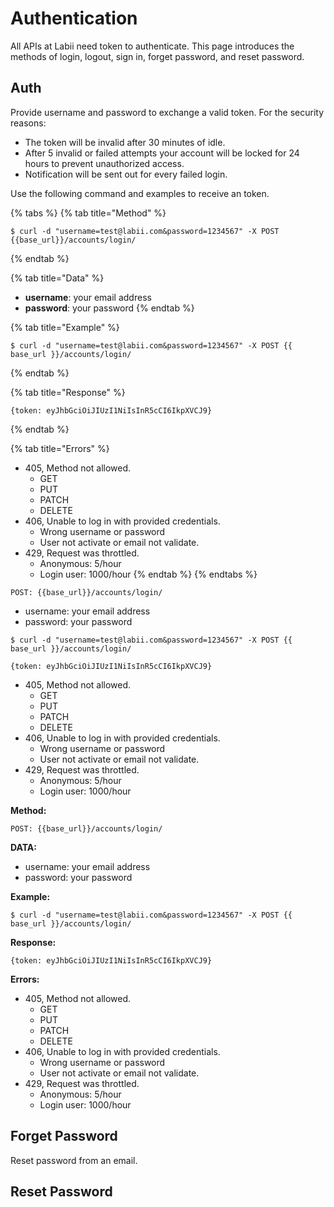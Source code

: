 # Authentication

All APIs at Labii need token to authenticate. This page introduces the methods of login, logout, sign in, forget password, and reset password.

## Auth

Provide username and password to exchange a valid token. For the security reasons:

* The token will be invalid after 30 minutes of idle.
* After 5 invalid or failed attempts your account will be locked for 24 hours to prevent unauthorized access.
* Notification will be sent out for every failed login.

Use the following command and examples to receive an token.

{% tabs %}
{% tab title="Method" %}
```text
$ curl -d "username=test@labii.com&password=1234567" -X POST {{base_url}}/accounts/login/
```
{% endtab %}

{% tab title="Data" %}
* **username**: your email address
* **password**: your password
{% endtab %}

{% tab title="Example" %}
```text
$ curl -d "username=test@labii.com&password=1234567" -X POST {{ base_url }}/accounts/login/
```
{% endtab %}

{% tab title="Response" %}
```text
{token: eyJhbGciOiJIUzI1NiIsInR5cCI6IkpXVCJ9}
```
{% endtab %}

{% tab title="Errors" %}
* 405, Method not allowed.
  * GET
  * PUT
  * PATCH
  * DELETE
* 406, Unable to log in with provided credentials.
  * Wrong username or password
  * User not activate or email not validate.
* 429, Request was throttled.
  * Anonymous: 5/hour
  * Login user: 1000/hour
{% endtab %}
{% endtabs %}

```text
POST: {{base_url}}/accounts/login/
```

* username: your email address
* password: your password

```text
$ curl -d "username=test@labii.com&password=1234567" -X POST {{ base_url }}/accounts/login/
```

```text
{token: eyJhbGciOiJIUzI1NiIsInR5cCI6IkpXVCJ9}
```

* 405, Method not allowed.
  * GET
  * PUT
  * PATCH
  * DELETE
* 406, Unable to log in with provided credentials.
  * Wrong username or password
  * User not activate or email not validate.
* 429, Request was throttled.
  * Anonymous: 5/hour
  * Login user: 1000/hour

**Method:**

```text
POST: {{base_url}}/accounts/login/
```

**DATA:**

* username: your email address
* password: your password

**Example:**

```text
$ curl -d "username=test@labii.com&password=1234567" -X POST {{ base_url }}/accounts/login/
```

**Response:**

```text
{token: eyJhbGciOiJIUzI1NiIsInR5cCI6IkpXVCJ9}
```

**Errors:**

* 405, Method not allowed.
  * GET
  * PUT
  * PATCH
  * DELETE
* 406, Unable to log in with provided credentials.
  * Wrong username or password
  * User not activate or email not validate.
* 429, Request was throttled.
  * Anonymous: 5/hour
  * Login user: 1000/hour

## Forget Password

Reset password from an email.

## Reset Password

